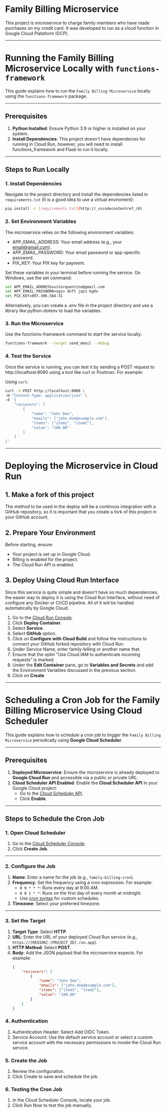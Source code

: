 # Family Billing Microservice

This project is microservice to charge family members who have made purchases on my credit card. It was developed to run as a cloud function in Google Cloud Plataform (GCP).

---
# Running the Family Billing Microservice Locally with `functions-framework`

This guide explains how to run the `Family Billing Microservice` locally using the `functions-framework` package.

---

## Prerequisites

1. **Python Installed**: Ensure Python 3.9 or higher is installed on your system.
2. **Install Dependencies**: This project doesn't have dependecies for running in Cloud Run, however, you will need to install functions_framework and Flask to run it locally.

---

## Steps to Run Locally

### 1. Install Dependencies

Navigate to the project directory and install the dependencies listed in `requirements.txt` (It is a good idea to use a virtual enviroment):

```bash
pip install -r [requirements.txt](http://_vscodecontentref_/0)
```
### 2. Set Environment Variables
The microservice relies on the following environment variables:

- APP_EMAIL_ADDRESS: Your email address (e.g., your email@gmail.com).
- APP_EMAIL_PASSWORD: Your email password or app-specific password.
- PIX_KEY: Your PIX key for payment.

Set these variables in your terminal before running the service. On Windows, use the set command:

```bash
set APP_EMAIL_ADDRESS=vitorquentino@gmail.com
set APP_EMAIL_PASSWORD=xgzv dnft jqzu bgdx
set PIX_KEY=097.396.584-31
```

Alternatively, you can create a .env file in the project directory and use a library like python-dotenv to load the variables.

### 3. Run the Microservice
Use the functions-framework command to start the service locally:
```bash
functions-framework --target send_email --debug
```
### 4. Test the Service
Once the service is running, you can test it by sending a POST request to http://localhost:8080 using a tool like curl or Postman. For example:

Using ``curl``:
```bash
curl -X POST http://localhost:8080 \
-H "Content-Type: application/json" \
-d '{
    "recievers": [
        {
            "name": "John Doe",
            "emails": ["john.doe@example.com"],
            "items": ["item1", "item2"],
            "value": "100.00"
        }
    ]
}'
```
---
# Deploying the Microservice in Cloud Run

## 1. Make a fork of this project
The method to be used in the deploy will be a continous integration with a GitHub repository, so it is important that you create a fork of this project in your GitHub account.

## 2. Prepare Your Environment
Before starting, ensure:
 
- Your project is set up in Google Cloud.
- Billing is enabled for the project.
- The Cloud Run API is enabled.

## 3. Deploy Using Cloud Run Interface
Since this service is quite simple and doesn't have so much dependencies, the easier way to deploy it is using the Cloud Run Interface, without need of configure any Docker or CI/CD pipeline. All of it will be handled automatically by Google Cloud. 

1. Go to the [Cloud Run Console](https://console.cloud.google.com/run).
2. Click **Deploy Container**.
3. Select **Service**.
4. Select **GitHub** option.
5. Click on **Configure with Cloud Build** and follow the instructions to connect your GitHub forked repository with Cloud Run.
6. Under Service Name, enter family-billing or another name that.
7. Ensure that the optin "Use Cloud IAM to authenticate incoming requests" is marked.
8. Under the **Edit Container** pane, go to **Variables and Secrets** and add the Environment Variables discussed in the previous section.
9. Click on **Create**

---
# Scheduling a Cron Job for the Family Billing Microservice Using Cloud Scheduler

This guide explains how to schedule a cron job to trigger the `Family Billing Microservice` periodically using **Google Cloud Scheduler**.

---

## Prerequisites

1. **Deployed Microservice**: Ensure the microservice is already deployed to **Google Cloud Run** and accessible via a public or private URL.
2. **Cloud Scheduler API Enabled**: Enable the **Cloud Scheduler API** in your Google Cloud project:
   - Go to the [Cloud Scheduler API](https://console.cloud.google.com/apis/library/cloudscheduler.googleapis.com).
   - Click **Enable**.

---

## Steps to Schedule the Cron Job

### 1. Open Cloud Scheduler
1. Go to the [Cloud Scheduler Console](https://console.cloud.google.com/cloudscheduler).
2. Click **Create Job**.

---

### 2. Configure the Job
1. **Name**: Enter a name for the job (e.g., `family-billing-cron`).
2. **Frequency**: Set the frequency using a cron expression. For example:
   - `0 9 * * *`: Runs every day at 9:00 AM.
   - `0 0 1 * *`: Runs on the first day of every month at midnight.
   - Use [cron syntax](https://cloud.google.com/scheduler/docs/configuring/cron-job-schedules) for custom schedules.
3. **Timezone**: Select your preferred timezone.

---

### 3. Set the Target
1. **Target Type**: Select **HTTP**.
2. **URL**: Enter the URL of your deployed Cloud Run service (e.g., `https://[REGION]-[PROJECT_ID].run.app`).
3. **HTTP Method**: Select **POST**.
4. **Body**: Add the JSON payload that the microservice expects. For example:
   ```json
   {
       "recievers": [
           {
               "name": "John Doe",
               "emails": ["john.doe@example.com"],
               "items": ["item1", "item2"],
               "value": "100.00"
           }
       ]
   }

### 4. Authentication
1. Authentication Header: Select Add OIDC Token.
2. Service Account: Use the default service account or select a custom service account with the necessary permissions to invoke the Cloud Run service.

### 5. Create the Job
1. Review the configuration.
2. Click Create to save and schedule the job.

### 6. Testing the Cron Job
1. In the Cloud Scheduler Console, locate your job.
2. Click Run Now to test the job manually.

